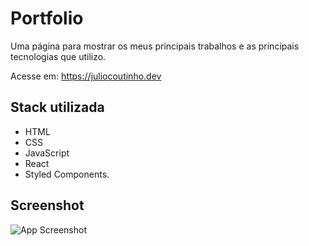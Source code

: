 # Portfolio

Uma página para mostrar os meus principais trabalhos e as principais tecnologias que utilizo.

Acesse em: https://juliocoutinho.dev


## Stack utilizada

+ HTML
+ CSS
+ JavaScript
+ React
+ Styled Components.


## Screenshot

![App Screenshot](https://i.imgur.com/azb7f8Q.png)

